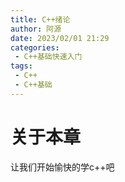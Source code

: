 ```yaml
---
title: C++绪论
author: 阿源
date: 2023/02/01 21:29
categories:
 - C++基础快速入门
tags:
 - C++
 - C++基础
---
```

# 关于本章

让我们开始愉快的学c++吧